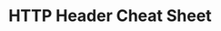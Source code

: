 ---
layout: cheatsheet
header: HTTP Header
title: HTTP Header Cheat Sheet
description: HTTP Header cheat sheet and explanation.
cheats:
  - title: X-Content-Type-Options
    snippets:
      - text: 'To get previous command containing string, hit [CTRL]+[r] followed by search string (Emacs Line-Edit Mode):'
---